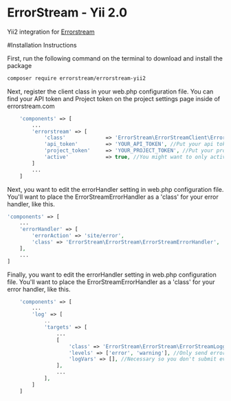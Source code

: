 # ErrorStream - Yii 2.0

Yii2 integration for [Errorstream](https://www.errorstream.com/)

#Installation Instructions

First, run the following command on the terminal to download and install the package
```bash
composer require errorstream/errorstream-yii2
```

Next, register the client class in your web.php configuration file. You can find your API token and Project token on the project settings page inside of errorstream.com
```php
    'components' => [
        ...
        'errorstream' => [
            'class'             => 'ErrorStream\ErrorStreamClient\ErrorStreamClient',
            'api_token'         => 'YOUR_API_TOKEN', //Put your api token here
            'project_token'     => 'YOUR_PROJECT_TOKEN', //Put your project token here
            'active'            => true, //You might want to only activate this in production mode
        ]
        ...
    ]
```

Next, you want to edit the errorHandler setting in web.php configuration file. You'll want to place the ErrorStreamErrorHandler as a 'class' for your error handler, like this.
```php
'components' => [
    ...
    'errorHandler' => [
        'errorAction' => 'site/error',
        'class' => 'ErrorStream\ErrorStream\ErrorStreamErrorHandler',
    ],
    ...
]
```

Finally, you want to edit the errorHandler setting in web.php configuration file. You'll want to place the ErrorStreamErrorHandler as a 'class' for your error handler, like this.
```php
    'components' => [
        ...
        'log' => [
            ..
            'targets' => [
                ...
                [
                    'class' => 'ErrorStream\ErrorStream\ErrorStreamLogger',
                    'levels' => ['error', 'warning'], //Only send errors and warnings.
                    'logVars' => [], //Necessary so you don't submit every request to our server.
                ],
                ...
            ],
        ]
    ]
```
